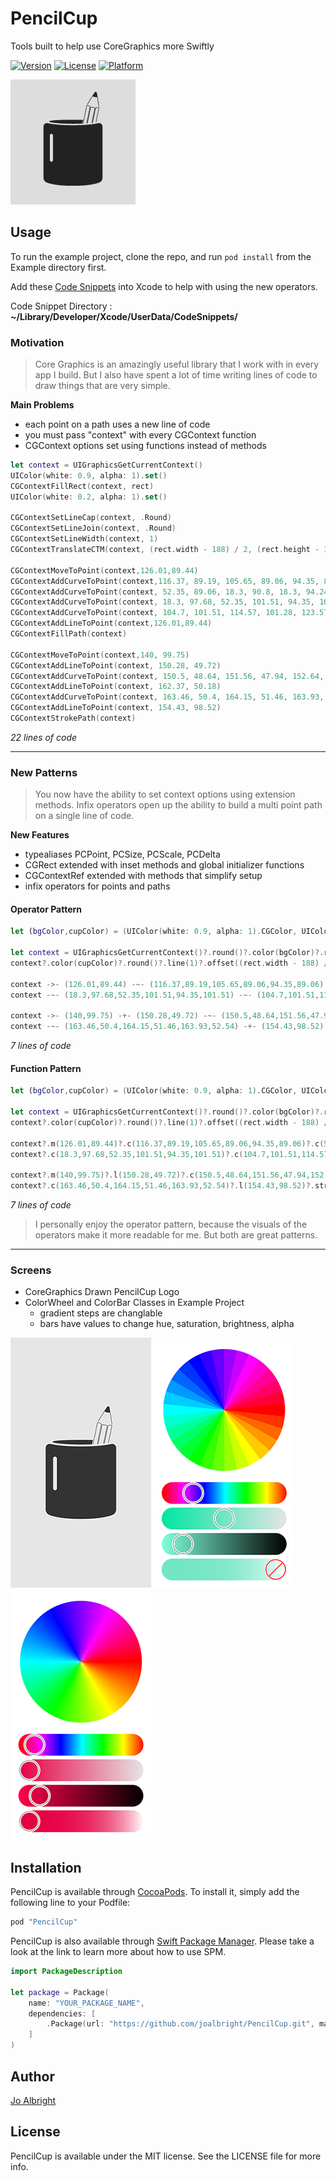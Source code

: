 # PencilCup
Tools built to help use CoreGraphics more Swiftly

<!-- [![CI Status](http://img.shields.io/travis/Jo Albright/PencilCup.svg?style=flat)](https://travis-ci.org/Jo Albright/PencilCup) -->

[![Version](https://img.shields.io/cocoapods/v/PencilCup.svg?style=flat)](http://cocoapods.org/pods/PencilCup)
[![License](https://img.shields.io/cocoapods/l/PencilCup.svg?style=flat)](http://cocoapods.org/pods/PencilCup)
[![Platform](https://img.shields.io/cocoapods/p/PencilCup.svg?style=flat)](http://cocoapods.org/pods/PencilCup)

![Pencil Cup](./Images/pencilcup.png)

## Usage

To run the example project, clone the repo, and run `pod install` from the Example directory first.

Add these [Code Snippets](./XcodeSnippets) into Xcode to help with using the new operators. 

Code Snippet Directory : **~/Library/Developer/Xcode/UserData/CodeSnippets/**

### Motivation

> Core Graphics is an amazingly useful library that I work with in every app I build. But I also have spent a lot of time writing lines of code to draw things that are very simple.

**Main Problems**

- each point on a path uses a new line of code
- you must pass "context" with every CGContext function
- CGContext options set using functions instead of methods

```swift
let context = UIGraphicsGetCurrentContext()
UIColor(white: 0.9, alpha: 1).set()
CGContextFillRect(context, rect)
UIColor(white: 0.2, alpha: 1).set()
    
CGContextSetLineCap(context, .Round)
CGContextSetLineJoin(context, .Round)
CGContextSetLineWidth(context, 1)
CGContextTranslateCTM(context, (rect.width - 188) / 2, (rect.height - 300) / 2)

CGContextMoveToPoint(context,126.01,89.44)
CGContextAddCurveToPoint(context,116.37, 89.19, 105.65, 89.06, 94.35, 89.06)
CGContextAddCurveToPoint(context, 52.35, 89.06, 18.3, 90.8, 18.3, 94.24)
CGContextAddCurveToPoint(context, 18.3, 97.68, 52.35, 101.51, 94.35, 101.51)
CGContextAddCurveToPoint(context, 104.7, 101.51, 114.57, 101.28, 123.57, 100.87)
CGContextAddLineToPoint(context,126.01,89.44)
CGContextFillPath(context)

CGContextMoveToPoint(context,140, 99.75)
CGContextAddLineToPoint(context, 150.28, 49.72)
CGContextAddCurveToPoint(context, 150.5, 48.64, 151.56, 47.94, 152.64, 48.17)
CGContextAddLineToPoint(context, 162.37, 50.18)
CGContextAddCurveToPoint(context, 163.46, 50.4, 164.15, 51.46, 163.93, 52.54)
CGContextAddLineToPoint(context, 154.43, 98.52)
CGContextStrokePath(context)
```
*22 lines of code*

---

### New Patterns

> You now have the ability to set context options using extension methods. Infix operators open up the ability to build a multi point path on a single line of code.

**New Features**

- typealiases PCPoint, PCSize, PCScale, PCDelta
- CGRect extended with inset methods and global initializer functions
- CGContextRef extended with methods that simplify setup
- infix operators for points and paths

#### Operator Pattern 

```swift
let (bgColor,cupColor) = (UIColor(white: 0.9, alpha: 1).CGColor, UIColor(white: 0.2, alpha: 1).CGColor)

let context = UIGraphicsGetCurrentContext()?.round()?.color(bgColor)?.rect(rect)?.fill()
context?.color(cupColor)?.round()?.line(1)?.offset((rect.width - 188) / 2, (rect.height - 300) / 2)

context ->- (126.01,89.44) -~- (116.37,89.19,105.65,89.06,94.35,89.06) -~- (52.35,89.06,18.3,90.8,18.3,94.24)
context -~- (18.3,97.68,52.35,101.51,94.35,101.51) -~- (104.7,101.51,114.57,101.28,123.57,100.87) -+- (126.01,89.44) -■ nil

context ->- (140,99.75) -+- (150.28,49.72) -~- (150.5,48.64,151.56,47.94,152.64,48.17) -+- (162.37,50.18)
context -~- (163.46,50.4,164.15,51.46,163.93,52.54) -+- (154.43,98.52) -□ nil
```
*7 lines of code*

#### Function Pattern

```swift
let (bgColor,cupColor) = (UIColor(white: 0.9, alpha: 1).CGColor, UIColor(white: 0.2, alpha: 1).CGColor)
        
let context = UIGraphicsGetCurrentContext()?.round()?.color(bgColor)?.rect(rect)?.fill()
context?.color(cupColor)?.round()?.line(1)?.offset((rect.width - 188) / 2, (rect.height - 300) / 2)
    
context?.m(126.01,89.44)?.c(116.37,89.19,105.65,89.06,94.35,89.06)?.c(52.35,89.06,18.3,90.8,18.3,94.24)
context?.c(18.3,97.68,52.35,101.51,94.35,101.51)?.c(104.7,101.51,114.57,101.28,123.57,100.87)?.l(126.01,89.44)?.fill()

context?.m(140,99.75)?.l(150.28,49.72)?.c(150.5,48.64,151.56,47.94,152.64,48.17)?.l(162.37,50.18)
context?.c(163.46,50.4,164.15,51.46,163.93,52.54)?.l(154.43,98.52)?.stroke()
```
*7 lines of code*

> I personally enjoy the operator pattern, because the visuals of the operators make it more readable for me. But both are great patterns.

<!--## Requirements-->

---

### Screens

- CoreGraphics Drawn PencilCup Logo
- ColorWheel and ColorBar Classes in Example Project
	- gradient steps are changlable
	- bars have values to change hue, saturation, brightness, alpha



![Pencil Cup](./Images/screen1.png) ![Pencil Cup](./Images/screen2.png) ![Pencil Cup](./Images/screen3.png)


## Installation

PencilCup is available through [CocoaPods](http://cocoapods.org). To install
it, simply add the following line to your Podfile:

```ruby
pod "PencilCup"
```

PencilCup is also available through [Swift Package Manager](https://swift.org/package-manager/). Please take a look at the link to learn more about how to use SPM.

```swift
import PackageDescription

let package = Package(
    name: "YOUR_PACKAGE_NAME",
    dependencies: [
        .Package(url: "https://github.com/joalbright/PencilCup.git", majorVersion: 0)
    ]
)
```

## Author

[Jo Albright](http://github.com/joalbright)

## License

PencilCup is available under the MIT license. See the LICENSE file for more info.
